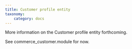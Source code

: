 ```yaml
---
title: Customer profile entity
taxonomy:
    category: docs
---
```


More information on the Customer profile entity forthcoming.

See commerce_customer.module for now.